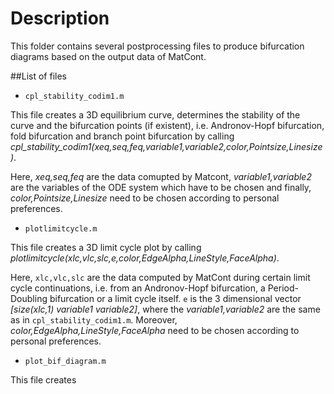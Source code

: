 # Description

This folder contains several postprocessing files to produce bifurcation diagrams based on the output data of MatCont. 

##List of files
- `cpl_stability_codim1.m`

This file creates a 3D equilibrium curve, determines the stability of the curve and the bifurcation points (if existent), i.e. Andronov-Hopf bifurcation, fold bifurcation and branch point bifurcation by calling *cpl_stability_codim1(xeq,seq,feq,variable1,variable2,color,Pointsize,Linesize)*. 

Here, *xeq,seq,feq* are the data comupted by Matcont, *variable1,variable2* are the variables of the ODE system which have to be chosen and finally, *color,Pointsize,Linesize* need to be chosen according to personal preferences.
- `plotlimitcycle.m` 

This file creates a 3D limit cycle plot by calling *plotlimitcycle(xlc,vlc,slc,e,color,EdgeAlpha,LineStyle,FaceAlpha)*.

Here, `xlc,vlc,slc` are the data computed by MatCont during certain limit cycle continuations, i.e. from an Andronov-Hopf bifurcation, a Period-Doubling bifurcation or a limit cycle itself. `e` is the 3 dimensional vector *[size(xlc,1) variable1 variable2]*, where the *variable1,variable2* are the same as in `cpl_stability_codim1.m`. Moreover, *color,EdgeAlpha,LineStyle,FaceAlpha* need to be chosen according to personal preferences.

- `plot_bif_diagram.m`

This file creates

